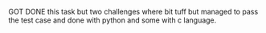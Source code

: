 GOT DONE this task but two challenges where bit tuff but managed to pass the test case and done with python and some with c language.